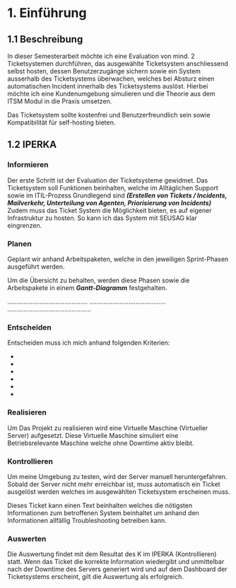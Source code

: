 # 1. Einführung
## 1.1 Beschreibung

In dieser Semesterarbeit möchte ich eine Evaluation von mind. 2 Ticketsystemen durchführen, das ausgewählte Ticketsystem anschliessend selbst hosten, dessen Benutzerzugänge sichern sowie ein System ausserhalb des Ticketsystems überwachen, welches bei Absturz einen automatischen Incident innerhalb des Ticketsystems auslöst. Hierbei möchte ich eine Kundenumgebung simulieren und die Theorie aus dem ITSM Modul in die Praxis umsetzen. 

Das Ticketsystem sollte kostenfrei und Benutzerfreundlich sein sowie Kompatibilität für self-hosting bieten.

## 1.2 IPERKA

### Informieren
Der erste Schritt ist der Evaluation der Ticketsysteme gewidmet.
Das Ticketsystem soll Funktionen beinhalten, welche im Alltäglichen Support sowie im ITIL-Prozess Grundlegend sind ***(Erstellen von Tickets / Incidents, Mailverkehr, Unterteilung von Agenten, Priorisierung von Incidents)***
Zudem muss das Ticket System die Möglichkeit bieten, es auf eigener Infrastruktur zu hosten.
So kann ich das System mit SEUSAG klar eingrenzen.
### Planen
Geplant wir anhand Arbeitspaketen, welche in den jeweiligen Sprint-Phasen ausgeführt werden.

Um die Übersicht zu behalten, werden diese Phasen sowie die Arbeitspakete in einem ***Gantt-Diagramm*** festgehalten.

.............................................
...........................................
...............................................

### Entscheiden
Entscheiden muss ich mich anhand folgenden Kriterien:

-
-
-
-
-
-
### Realisieren
Um Das Projekt zu realisieren wird eine Virtuelle Maschine (Virtueller Server) aufgesetzt. Diese Virtuelle Maschine simuliert eine Betriebsrelevante Maschine welche ohne Downtime aktiv bleibt.
### Kontrollieren
Um meine Umgebung zu testen, wird der Server manuell heruntergefahren.
Sobald der Server nicht mehr erreichbar ist, muss automatisch ein Ticket ausgelöst werden welches im ausgewählten Ticketsystem erscheinen muss.

Dieses Ticket kann einen Text beinhalten welches die nötigsten Informationen zum betroffenen System beinhaltet um anhand den Informationen allfällig Troubleshooting betreiben kann.
### Auswerten
Die Auswertung findet mit dem Resultat des K im IPERKA (Kontrollieren) statt.
Wenn das Ticket die korrekte Information wiedergibt und unmittelbar nach der Downtime des Servers generiert wird und auf dem Dashboard der Ticketsystems erscheint, gilt die Auswertung als erfolgreich.